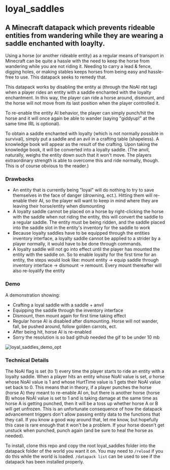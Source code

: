 # loyal_saddles
## A Minecraft datapack which prevents rideable entities from wandering while they are wearing a saddle enchanted with loaylty.

Using a horse (or another rideable entity) as a regular means of transport in Minecraft can be quite a hassle with the need to keep the horse from wandering while you are not riding it. Needing to carry a lead & fence, digging holes, or making stables keeps horses from being easy and hassle-free to use. This datapack seeks to remedy that.

This datapack works by disabling the entity ai (through the NoAI nbt tag) when a player rides an entity with a saddle enchanted with the loyalty enchantment. In this way, the player can ride a horse around, dismount, and the horse will not move from its last position when the player controlled it.

To re-enable the entity AI behavior, the player can simply punch/hit the horse and it will once again be able to wander (saying "giddyup!" at the same time IRL is optional).

To obtain a saddle enchanted with loyalty (which is not normally possible in survival), simply put a saddle and an avil in a crafting table (shapeless). A knowledge book will appear as the result of the crafting. Upon taking the knowledge book, it will be converted into a loyalty saddle. (The anvil, naturally, weighs the entity down such that it won't move. The players extraordinary strength is able to overcome this and ride normally, though. This is of course obvious to the reader.)

### Drawbacks
- An entity that is currently being "loyal" will do nothing to try to save themselves in the face of danger (drowning, ect.). Hitting them will re-enable their AI, so the player will want to keep in mind where they are leaving their horse/entity when dismounting
- A loyalty saddle cannot be placed on a horse by right-clicking the horse with the saddle when not riding the entity, this will convert the saddle to a regular saddle. The entity must be being ridden, and the saddle placed into the saddle slot in the entity's inventory for the saddle to work
- Because loyalty saddles have to be equipped through the entities inventory interface, a loyalty saddle cannot be applied to a strider by a player normally, it would have to be done through commands.
- A loyalty saddle will not go into effect until the player has mounted the entity with the saddle on. So to enable loyalty for the first time for an entity, the steps would look like: mount entity -> equip saddle through inventory interface -> dismount -> remount. Every mount thereafter will also re-loyalify the entity

### Demo
A demonstration showing:
- Crafting a loyal saddle with a saddle + anvil
- Equipping the saddle through the inventory interface
- Dismount, then mount again for first time taking effect
- Regular horse AI is disabled after dismounting. Horse will not wander, fall, be pushed around, follow golden carrots, ect.
- After being hit, horse AI is re-enabled
- Sorry the resolution is so bad github needed the gif to be under 10 mb

![loyal_saddles_demo_opt](https://github.com/jm-brennan/loyal_saddles/assets/31895058/ffe703ee-c707-4a90-af72-67a58debc401)

### Technical Details
The NoAI flag is set (to 1) every time the player starts to ride an entity with a loyalty saddle. When a player hits an entity whose NoAI value is set, *a* horse whose NoAI value is 1 and whose HurtTime value is 1 gets their NoAI value set back to 0. This means that in theory, if a player punches the horse (horse A) they meant to re-enable AI on, but there is another horse (horse B) whose NoAI value is set to 1 and is taking damage at the same time as horse A is getting punched, then it will be a toss up whether horse A or B will get unfrozen. This is an unfortunate consequence of how the datapack advancement triggers don't allow passing entity data to the functions that they call. If you know a good way around that, let me know, but hopefully this case is rare enough that it won't be a problem. If your horse doesn't get unstuck when punched, punch again (and be sure to heal the horse as needed). 

To install, clone this repo and copy the root loyal_saddles folder into the datapack folder of the world you want it on. You may need to `/reload` if you do this while the world is loaded. `/datapack list` can be used to see if the datapack has been installed properly.
